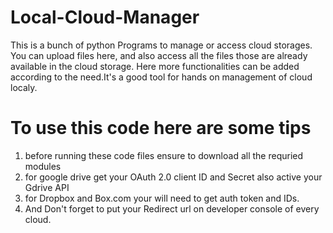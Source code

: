 # Local-Cloud-Manager
This is a bunch of python Programs to manage or access cloud storages. You can upload files here, and also access all the files those are already available in the cloud storage. 
Here more functionalities can be added according to the need.It's a good tool for hands on management of cloud localy.

 # To use  this code here are some tips
 1. before running these code files ensure to download all the requried modules
 2. for google drive get your OAuth 2.0 client ID and Secret also active your Gdrive API
 3. for Dropbox and Box.com your will need to get auth token and IDs.
 4. And Don't forget to put your Redirect url on developer console of every cloud.
